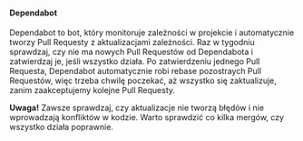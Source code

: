 #### Dependabot

Dependabot to bot, który monitoruje zależności w projekcie i automatycznie tworzy Pull Requesty z aktualizacjami zależności.
Raz w tygodniu sprawdzaj, czy nie ma nowych Pull Requestów od Dependabota i zatwierdzaj je, jeśli wszystko działa.
Po zatwierdzeniu jednego Pull Requesta, Dependabot automatycznie robi rebase pozostraych Pull Requestów,
więc trzeba chwilę poczekać, aż wszystko się zaktualizuje, zanim zaakceptujemy kolejne Pull Requesty.

**Uwaga!** Zawsze sprawdzaj, czy aktualizacje nie tworzą błędów i nie wprowadzają konfliktów w kodzie.
Warto sprawdzić co kilka mergów, czy wszystko działa poprawnie.
